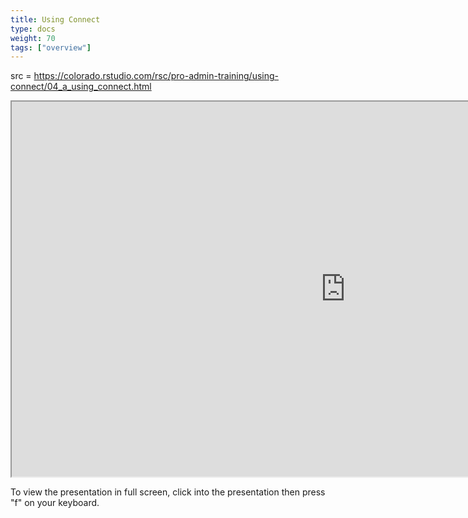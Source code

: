 ```yaml
---
title: Using Connect
type: docs
weight: 70
tags: ["overview"]
---
```


src = https://colorado.rstudio.com/rsc/pro-admin-training/using-connect/04_a_using_connect.html

<iframe src="https://colorado.rstudio.com/rsc/pro-admin-training/using-connect/04_a_using_connect.html" width="1067px" height="600px">
</iframe>


To view the presentation in full screen, click into the presentation then press "f" on your keyboard.


